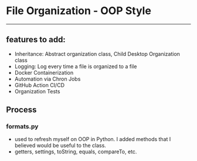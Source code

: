 # File Organization - OOP Style

---

## features to add: 
- Inheritance: Abstract organization class, Child Desktop Organization class
- Logging: Log every time a file is organized to a file
- Docker Containerization
- Automation via Chron Jobs
- GitHub Action CI/CD
- Organization Tests


## Process
### formats.py
- used to refresh myself on OOP in Python. I added methods that I believed would be useful to the class.
- getters, settings, toString, equals, compareTo, etc.